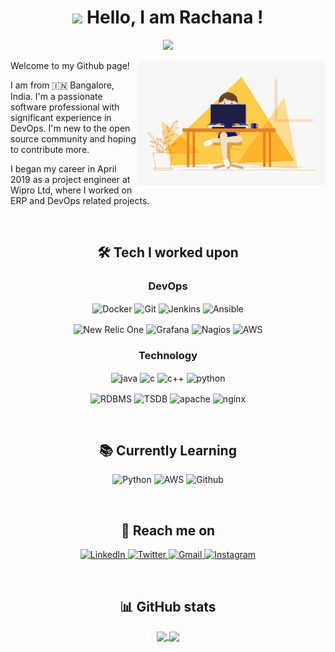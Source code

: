 <div align="center">
 <h1><img src="https://raw.githubusercontent.com/nixin72/nixin72/master/wave.gif" width="30"/> Hello, I am Rachana ! </h1>

 ![](https://visitor-badge.laobi.icu/badge?page_id=racsing.racsing) 
 
 <img align="right" alt="GIF" src="code.gif?raw=true" width="300" height="200" />
  
 <div align="left"> Welcome to my Github page! 
    <p>I am from 🇮🇳 Bangalore, India. I'm a passionate software professional with significant experience in DevOps. I'm new to the open source community and hoping to contribute more.</p>
    <p>I began my career in April 2019 as a project engineer at Wipro Ltd, where I worked on ERP and DevOps related projects.</p>
 </div>

</br>

 ## 🛠️ Tech I worked upon
  <h3> DevOps </h3>
    <p>  
      <img align="center" alt="Docker" src="https://img.shields.io/badge/Docker-2CA5E0?style=for-the-badge&logo=docker&logoColor=white">
      <img align="center" alt="Git" src="https://img.shields.io/badge/Git-2088FF?style=for-the-badge&logo=git&logoColor=white">
      <img align="center" alt="Jenkins" src="https://img.shields.io/badge/Jenkins-D24939?style=for-the-badge&logo=Jenkins&logoColor=white">
      <img align="center" alt="Ansible" src="https://img.shields.io/badge/Ansible-000000?style=for-the-badge&logo=ansible&logoColor=white">
    </p>
    <p>
      <img align="center" alt="New Relic One" src="https://img.shields.io/badge/New_Relic-2088FF?style=for-the-badge&logo=nre-relic&logoColor=white">
      <img align="center" alt="Grafana" src="https://img.shields.io/badge/Grafana-FFA500?style=for-the-badge&logo=grafana&logoColor=white">
      <img align="center" alt="Nagios" src="https://img.shields.io/badge/nagios-000000?style=for-the-badge&logo=nagios&logoColor=white">
      <img align="center" alt="AWS" src="https://img.shields.io/badge/Amazon_AWS-FF9900?style=for-the-badge&logo=amazonaws&logoColor=white">
    </p>
    
  <h3> Technology </h3>
    <p>
      <img align="center" alt="java" src="https://img.shields.io/badge/Java-ED8B00?style=for-the-badge&logo=java&logoColor=white">
      <img align="center" alt="c" src="https://img.shields.io/badge/C-00599C?style=for-the-badge&logo=c&logoColor=white">
      <img align="center" alt="c++" src="https://img.shields.io/badge/C%2B%2B-00599C?style=for-the-badge&logo=c%2B%2B&logoColor=white">
      <img align="center" alt="python" src="https://img.shields.io/badge/Python-FFD43B?style=for-the-badge&logo=python&logoColor=3776AB">
    </p>
    <p>
      <img align="center" alt="RDBMS" src="https://img.shields.io/badge/RDBMS-005C84?style=for-the-badge&logo=RDBMS&logoColor=white">
      <img align="center" alt="TSDB" src="https://img.shields.io/badge/TSDB-22ADF6?style=for-the-badge&logo=TSDB&logoColor=white">
      <img align="center" alt="apache" src="https://img.shields.io/badge/Apache-D22128?style=for-the-badge&logo=Apache&logoColor=white">
      <img align="center" alt="nginx" src="https://img.shields.io/badge/Nginx-009639?style=for-the-badge&logo=nginx&logoColor=white">
    </p>
    
</br>
 
 ## 📚 Currently Learning
 <p>
   <img alt="Python" src="https://img.shields.io/badge/Python-FFD43B?style=for-the-badge&logo=python&logoColor=darkgreen"/>
   <img alt="AWS" src="https://img.shields.io/badge/Amazon_AWS-FF9900?style=for-the-badge&logo=amazonaws&logoColor=white"/>
   <img alt="Github" src="https://img.shields.io/badge/GitHub_Actions-2088FF?style=for-the-badge&logo=github-actions&logoColor=white"/>
 </p>
 
</br>
 
 ## 📱 Reach me on
 <p>
   <a href="https://linkedin.com/in/racsing" target="_blank">
     <img alt="LinkedIn" src="https://img.shields.io/badge/linkedin-%230077B5.svg?&style=for-the-badge&logo=linkedin&logoColor=white"/>
   </a> 
   <a href="https://twitter.com/_rasingh" target="_blank">
     <img alt="Twitter" src="https://img.shields.io/badge/twitter-%231DA1F2.svg?&style=for-the-badge&logo=twitter&logoColor=white"/>
   </a>
   <a href="mailto:rachanas.work@gmail.com" target="_blank">
     <img alt="Gmail" src="https://img.shields.io/badge/Gmail-D14836?style=for-the-badge&logo=gmail&logoColor=white"/>
   </a>
   <a href="https://instagram.com/__rasingh" target="_blank">
     <img alt="Instagram" src="https://img.shields.io/badge/instagram-E6007A?style=for-the-badge&logo=instagram&logoColor=000"/>
   </a>
 </p>
 
</br>

 ## 📊 GitHub stats
  <a href="https://github.com/racsing">
     <img align="center" height="180em" src="https://github-readme-stats.vercel.app/api?username=racsing&show_icons=true&theme=github_dark&include_all_commits=true&count_private=true&hide_rank=true"/>
  </a>
  <a href="https://github.com/racsing">
     <img align="center" height="180em" src="https://github-readme-stats-snowy-mu.vercel.app/api/top-langs/?username=racsing&layout=compact&langs_count=8&theme=github_dark&hide=liquid&exclude_repo=PyCheckiO&include_private=true&include_forks=true"/>
  </a>
</div>

